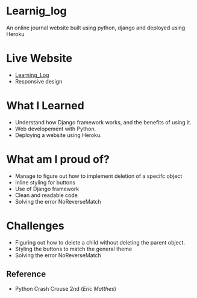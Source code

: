 # Learnig_log
An online journal website built using python, django and deployed using Heroku

# Live Website
 - [Learning_Log](https://learning-log-journal.herokuapp.com/)
 - Responsive design

# What I Learned
 - Understand how Django framework works, and the benefits of using it.
 - Web developement with Python.
 - Deploying a website using Heroku.

# What am I proud of?
 - Manage to figure out how to implement deletion of a specifc object
 - Inline styling for buttons
 - Use of Django framework
 - Clean and readable code
 - Solving the error NoReverseMatch

# Challenges
 - Figuring out how to delete a child without deleting the parent object.
 - Styling the buttons to match the general theme
 - Solving the error NoReverseMatch

## Reference
 - Python Crash Crouse 2nd (*Eric Matthes*)

